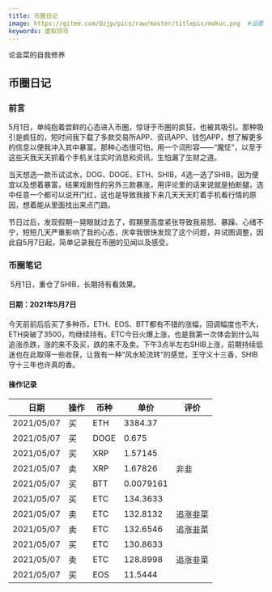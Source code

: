 ```yaml
---
title: 币圈日记
image: https://gitee.com/Qzjp/pics/raw/master/titlepic/mokuc.png  #设置本地图片
keywords: 虚拟货币
---
```


论韭菜的自我修养

<!--more-->

## 币圈日记

### 前言

​		5月1日，单纯抱着尝鲜的心态进入币圈，惊讶于币圈的疯狂，也被其吸引。那种吸引是疯狂的，短时间我下载了多款交易所APP、资讯APP、钱包APP，想了解更多的信息以便我冲入其中暴富。那种心态很可怕，用一个词形容——“魔怔”，以至于这些天我天天抓着个手机关注实时消息和资讯，生怕漏了生财之道。

​		当天想选一款币试试水，DOG、DOGE、ETH、SHIB，4选一选了SHIB，因为便宜以及想着暴富，结果戏剧性的另外三款暴涨，用评论里的话来说就是拍断腿，选中任意一个都可以说开门红，这也是导致我接下来几天天天盯着手机看行情的原因，想着能从里面找出来点门路。

​		节日过后，发现假期一晃眼就过去了，假期里高度紧张导致我易怒、暴躁、心绪不宁，短短几天严重影响了我的心态，庆幸我很快发现了这个问题，并试图调整，因此自5月7日起，简单记录我在币圈的见闻以及感受。

### 币圈笔记

​		5月1日，重仓了SHIB，长期持有看效果。

#### 日期：2021年5月7日

​		今天前前后后买了多种币，ETH、EOS、BTT都有不错的涨幅，回调幅度也不大，ETH突破了3500，均继续持有。ETC今日火爆上涨，也是我第一次体会到什么叫追涨杀跌，涨的来不及买，跌的来不及卖。下午3点半左右SHIB上涨，前期持续低迷也在此取得一些收获，让我有一种“风水轮流转”的感觉，王守义十三香，SHIB守十三年也许真的香。

#### 操作记录

| 日期       | 操作 | 币种 | 单价      | 评价     |
| ---------- | ---- | ---- | --------- | -------- |
| 2021/05/07 | 买   | ETH  | 3384.37   |          |
| 2021/05/07 | 买   | DOGE | 0.675     |          |
| 2021/05/07 | 买   | XRP  | 1.57145   |          |
| 2021/05/07 | 卖   | XRP  | 1.67826   | 非韭     |
| 2021/05/07 | 买   | BTT  | 0.0079161 |          |
| 2021/05/07 | 买   | ETC  | 134.3633  |          |
| 2021/05/07 | 卖   | ETC  | 132.8132  | 追涨韭菜 |
| 2021/05/07 | 卖   | ETC  | 132.6546  | 追涨韭菜 |
| 2021/05/07 | 买   | ETC  | 130.8633  |          |
| 2021/05/07 | 卖   | ETC  | 128.8998  | 追涨韭菜 |
| 2021/05/07 | 买   | EOS  | 11.5444   |          |